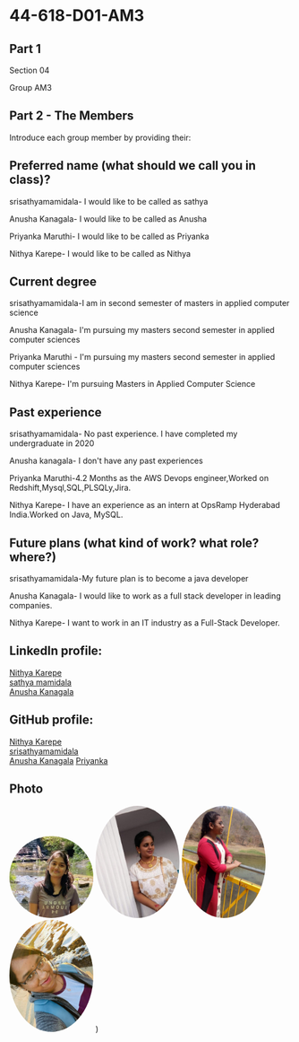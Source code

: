 # 44-618-D01-AM3

## Part 1

Section 04


Group AM3

## Part 2 - The Members
Introduce each group member by providing their:

## Preferred name (what should we call you in class)? 
srisathyamamidala-  I would like to be called as sathya

Anusha Kanagala-  I would like to be called as Anusha 

Priyanka Maruthi- I would like to be called as Priyanka

Nithya Karepe- I would like to be called as Nithya

## Current degree
 srisathyamamidala-I am in second semester of masters in applied computer science 
 
  Anusha Kanagala- I'm pursuing my masters second semester in applied computer sciences
  
  Priyanka Maruthi - I'm pursuing my masters second semester in applied computer sciences
  
  Nithya Karepe-  I'm pursuing Masters in Applied Computer Science

##  Past experience
srisathyamamidala- No past experience. I have completed my undergraduate in 2020

Anusha kanagala-  I don't have any past experiences

Priyanka Maruthi-4.2 Months as the AWS Devops engineer,Worked on Redshift,Mysql,SQL,PLSQLy,Jira.

Nithya Karepe- I have an experience as an intern at OpsRamp Hyderabad India.Worked on Java, MySQL.

## Future plans (what kind of work? what role? where?)
srisathyamamidala-My future plan is to become a java developer

Anusha Kanagala- I would like to work as a full stack developer in leading companies.

Nithya Karepe- I want to work in an IT industry as a Full-Stack Developer.

## LinkedIn profile:
[Nithya Karepe](https://www.linkedin.com/in/nithyakarepe/)<br>
[sathya mamidala](https://www.linkedin.com/in/sathya-mamidala-363b6a201/)<br>
[Anusha Kanagala](https://www.linkedin.com/in/anusha-kanagala-894466188/)

## GitHub profile:
 [Nithya Karepe](https://github.com/KarepeN)<br>
 [srisathyamamidala](https://github.com/Maruthi158/44-618-D01-AM3)<br>
 [Anusha Kanagala](https://github.com/Anushakanagala)
 [Priyanka](https://github.com/Maruthi158)

## Photo
<img src="Nithya.jpg" alt="drawing" width="150" style="border-radius:50%" />      <img src="sathyamamidala.jpg" alt="drawing" width="150" style="border-radius:50%" />      <img src="Anusha.jpg" alt="drawing" width="150" style="border-radius:50%" />     <img src="Priyanka.jpg" alt="drawing" width="150" style="border-radius:50%" /> )
